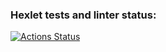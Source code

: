 ### Hexlet tests and linter status:
[![Actions Status](https://github.com/maslo34/frontend-project-11/actions/workflows/hexlet-check.yml/badge.svg)](https://github.com/maslo34/frontend-project-11/actions)